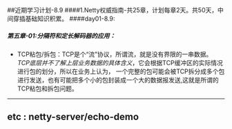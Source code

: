 ##近期学习计划-8.9
####1.Netty权威指南-共25章，计划每章2天。共50天，中间穿插基础知识积累。
####day01-8.9:
##### 第五章-01:分隔符和定长解码器的应用：
   - TCP粘包/拆包：TCP是个“流”协议，所谓流，就是没有界限的一串数据。
*TCP底层并不了解上层业务数据的具体含义*，它会根据TCP缓冲区的实际情况进行包的划分，所以在业务上认为，
一个完整的包可能会被TCP拆分成多个包进行发送，也有可能把多个小的包封装成一个大的数据报发送,这就是所谓的TCP粘包和拆包问题。
---
 
etc : netty-server/echo-demo
---